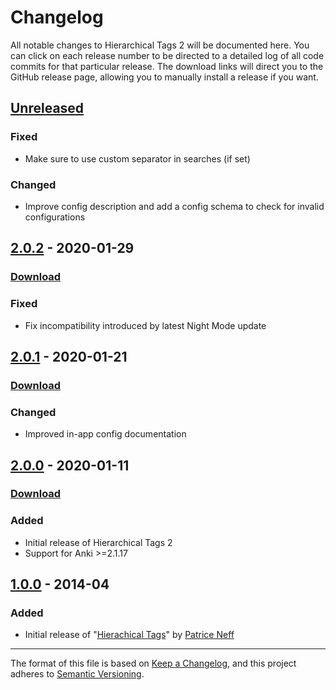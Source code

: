 # Changelog

All notable changes to Hierarchical Tags 2 will be documented here. You can click on each release number to be directed to a detailed log of all code commits for that particular release. The download links will direct you to the GitHub release page, allowing you to manually install a release if you want.

## [Unreleased]

### Fixed

- Make sure to use custom separator in searches (if set)

### Changed

- Improve config description and add a config schema to check for invalid configurations

## [2.0.2] - 2020-01-29

### [Download](https://github.com/glutanimate/hierarchical-tags/releases/tag/v2.0.2)

### Fixed

- Fix incompatibility introduced by latest Night Mode update

## [2.0.1] - 2020-01-21

### [Download](https://github.com/glutanimate/hierarchical-tags/releases/tag/v2.0.1)

### Changed

- Improved in-app config documentation

## [2.0.0] - 2020-01-11

### [Download](https://github.com/glutanimate/hierarchical-tags/releases/tag/v2.0.0)

### Added

- Initial release of Hierarchical Tags 2
- Support for Anki >=2.1.17

## [1.0.0] - 2014-04

### Added

- Initial release of "[Hierachical Tags](https://ankiweb.net/shared/info/1089921461)" by [Patrice Neff](https://patrice.ch/)

[Unreleased]: https://github.com/glutanimate/hierarchical-tags/compare/v2.0.2...HEAD
[2.0.2]: https://github.com/glutanimate/hierarchical-tags/compare/v2.0.1...v2.0.2
[2.0.1]: https://github.com/glutanimate/hierarchical-tags/compare/v2.0.0...v2.0.1
[2.0.0]: https://github.com/glutanimate/hierarchical-tags/compare/d36fc72178a4962713ced27910d1c4039810c8f4...v2.0.0
[1.0.0]: https://github.com/glutanimate/hierarchical-tags/commit/d36fc72178a4962713ced27910d1c4039810c8f4

-----

The format of this file is based on [Keep a Changelog](https://keepachangelog.com/en/1.0.0/), and this project adheres to [Semantic Versioning](https://semver.org/spec/v2.0.0.html).